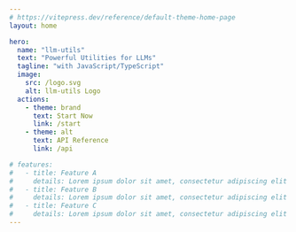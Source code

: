 ```yaml
---
# https://vitepress.dev/reference/default-theme-home-page
layout: home

hero:
  name: "llm-utils"
  text: "Powerful Utilities for LLMs"
  tagline: "with JavaScript/TypeScript"
  image:
    src: /logo.svg
    alt: llm-utils Logo
  actions:
    - theme: brand
      text: Start Now
      link: /start
    - theme: alt
      text: API Reference
      link: /api

# features:
#   - title: Feature A
#     details: Lorem ipsum dolor sit amet, consectetur adipiscing elit
#   - title: Feature B
#     details: Lorem ipsum dolor sit amet, consectetur adipiscing elit
#   - title: Feature C
#     details: Lorem ipsum dolor sit amet, consectetur adipiscing elit
---
```


